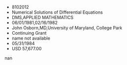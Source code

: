 
* 8102012
* Numerical Solutions of Differential Equations
* DMS,APPLIED MATHEMATICS
* 06/01/1981,02/16/1982
* John Osborn,MD,University of Maryland, College Park
* Continuing Grant
*   name not available
* 05/31/1984
* USD 57,677.00

nan

